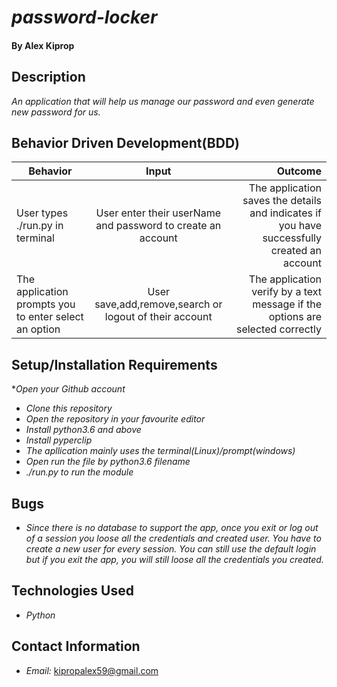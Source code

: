# _password-locker_

#### By Alex Kiprop

## Description

 _An application that will help us manage our password and even generate new password for us._

 ## Behavior Driven Development(BDD)

 | Behavior        | Input           | Outcome  |
| ------------- |:-------------:| -----:|
| User types ./run.py in terminal | User enter their userName and password to create an account | The application saves the details and indicates if you have successfully created an account |
| The application prompts you to enter select an option | User save,add,remove,search or logout of their account | The application verify by a text message if the options are selected correctly |


## Setup/Installation Requirements

*_Open your Github account_
* _Clone this repository_
* _Open the repository in your favourite editor_
* _Install python3.6 and above_
* _Install pyperclip_
* _The apllication mainly uses the terminal(Linux)/prompt(windows)_
* _Open run the file by python3.6 filename_
* _./run.py to run the module_


## Bugs

* _Since there is no database to support the app, once you exit or log out of a session you loose all the credentials and    created user. You have to create a new user for every session. You can still use the default login but if you exit the app, you will still loose all the credentials you created._

## Technologies Used

* _Python_

## Contact Information

* _Email:_ kipropalex59@gmail.com
